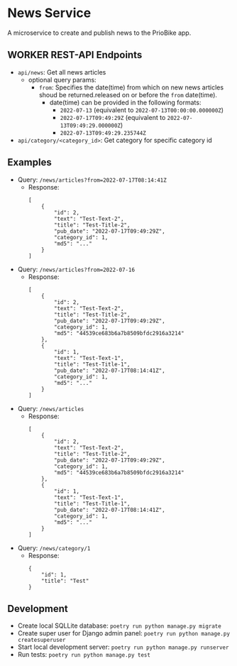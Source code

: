 # News Service
A microservice to create and publish news to the PrioBike app.

## WORKER REST-API Endpoints
- ```api/news```: Get all news articles
    - optional query params:
        - ```from```: Specifies the date(time) from which on new news articles shoud be returned.released on or before the ```from``` date(time).
            - date(time) can be provided in the following formats:
                - ```2022-07-13``` (equivalent to ```2022-07-13T00:00:00.000000Z```)
                - ```2022-07-17T09:49:29Z``` (equivalent to ```2022-07-13T09:49:29.000000Z```)
                - ```2022-07-13T09:49:29.235744Z```
- ```api/category/<category_id>```: Get category for specific category id

## Examples
- Query: ```/news/articles?from=2022-07-17T08:14:41Z```
    - Response:
        ```
        [
            {
                "id": 2,
                "text": "Test-Text-2",
                "title": "Test-Title-2",
                "pub_date": "2022-07-17T09:49:29Z",
                "category_id": 1,
                "md5": "..."
            }
        ]
        ```
- Query: ```/news/articles?from=2022-07-16```
    - Response:
        ```
        [
            {
                "id": 2,
                "text": "Test-Text-2",
                "title": "Test-Title-2",
                "pub_date": "2022-07-17T09:49:29Z",
                "category_id": 1,
                "md5": "44539ce683b6a7b8509bfdc2916a3214"
            },
            {
                "id": 1,
                "text": "Test-Text-1",
                "title": "Test-Title-1",
                "pub_date": "2022-07-17T08:14:41Z",
                "category_id": 1,
                "md5": "..."
            }
        ]
        ```
- Query: ```/news/articles```
    - Response:
        ```
        [
            {
                "id": 2,
                "text": "Test-Text-2",
                "title": "Test-Title-2",
                "pub_date": "2022-07-17T09:49:29Z",
                "category_id": 1,
                "md5": "44539ce683b6a7b8509bfdc2916a3214"
            },
            {
                "id": 1,
                "text": "Test-Text-1",
                "title": "Test-Title-1",
                "pub_date": "2022-07-17T08:14:41Z",
                "category_id": 1,
                "md5": "..."
            }
        ]
        ```
- Query: ```/news/category/1```
    - Response:
        ```
        {
            "id": 1,
            "title": "Test"
        }
        ```

## Development
- Create local SQLLite database:  ```poetry run python manage.py migrate```
- Create super user for Django admin panel: ```poetry run python manage.py createsuperuser```
- Start local development server: ```poetry run python manage.py runserver```
- Run tests: ```poetry run python manage.py test```
 
